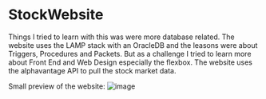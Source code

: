 # StockWebsite

Things I tried to learn with this was were more database related. The website uses the LAMP stack with an OracleDB and the leasons were about Triggers, Procedures and Packets. But as a challenge I tried to learn more about Front End and Web Design especially the flexbox. The website uses the alphavantage API to pull the stock market data.

Small preview of the website:
![image](https://user-images.githubusercontent.com/63077197/99308302-759b1000-2860-11eb-8767-5f6d20588af5.png)

